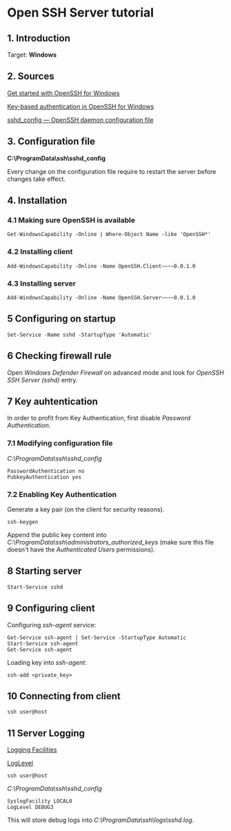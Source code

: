 # Open SSH Server tutorial

## 1. Introduction

Target: **Windows**

## 2. Sources
[Get started with OpenSSH for Windows](https://learn.microsoft.com/en-us/windows-server/administration/openssh/openssh_install_firstuse?tabs=gui)

[Key-based authentication in OpenSSH for Windows](https://learn.microsoft.com/en-us/windows-server/administration/openssh/openssh_keymanagement)

[sshd_config — OpenSSH daemon configuration file](https://man.openbsd.org/sshd_config)

## 3. Configuration file
**C:\ProgramData\ssh\sshd_config**

Every change on the configuration file require to restart the server before changes take effect.

## 4. Installation
### 4.1 Making sure OpenSSH is available
```
Get-WindowsCapability -Online | Where-Object Name -like 'OpenSSH*'
```

### 4.2 Installing client
```
Add-WindowsCapability -Online -Name OpenSSH.Client~~~~0.0.1.0
```

### 4.3 Installing server
```
Add-WindowsCapability -Online -Name OpenSSH.Server~~~~0.0.1.0
```

## 5 Configuring on startup
```
Set-Service -Name sshd -StartupType 'Automatic'
```

## 6 Checking firewall rule
Open *Windows Defender Firewall* on advanced mode and look for *OpenSSH SSH Server (sshd)* entry.

## 7 Key auhtentication
In order to profit from Key Authentication, first disable *Password Authentication*.

### 7.1 Modifying configuration file
*C:\ProgramData\ssh\sshd_config*
```
PasswordAuthentication no
PubkeyAuthentication yes
```

### 7.2 Enabling Key Authentication
Generate a key pair (on the client for security reasons).
```
ssh-keygen
```
Append the public key content into *C:\ProgramData\ssh\administrators_authorized_keys* (make sure this file doesn't have the *Authenticated Users* permissions).

## 8 Starting server
```
Start-Service sshd
```

## 9 Configuring client
Configuring *ssh-agent* service:
```
Get-Service ssh-agent | Set-Service -StartupType Automatic
Start-Service ssh-agent
Get-Service ssh-agent
```

Loading key into *ssh-agent*:
```
ssh-add <private_key>
```

## 10 Connecting from client
```
ssh user@host
```

## 11 Server Logging
[Logging Facilities](https://github.com/PowerShell/Win32-OpenSSH/wiki/Logging-Facilities)

[LogLevel](https://man.openbsd.org/sshd_config#LogLevel)
```
ssh user@host
```
*C:\ProgramData\ssh\sshd_config*
```
SyslogFacility LOCAL0
LogLevel DEBUG3
```
This will store debug logs into *C:\ProgramData\ssh\logs\sshd.log*.